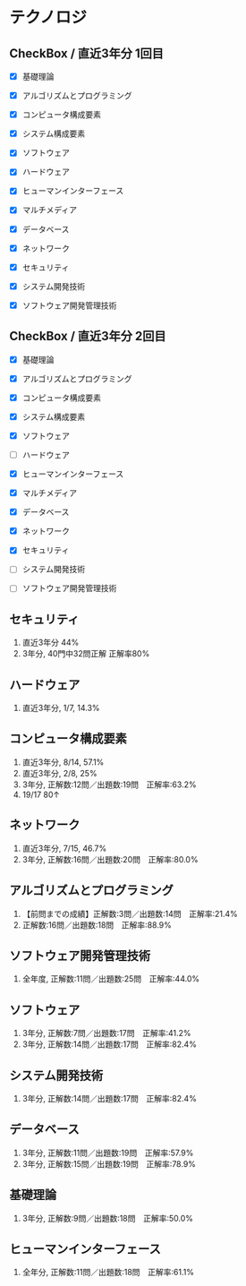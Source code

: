 # テクノロジ
## CheckBox / 直近3年分 1回目
* [x] 基礎理論
* [x] アルゴリズムとプログラミング
* [x] コンピュータ構成要素
* [x] システム構成要素
* [x] ソフトウェア
* [x] ハードウェア
* [x] ヒューマンインターフェース
* [x] マルチメディア
* [x] データベース
* [x] ネットワーク
* [x] セキュリティ
* [x] システム開発技術
* [x] ソフトウェア開発管理技術


## CheckBox / 直近3年分 2回目
* [x] 基礎理論
* [x] アルゴリズムとプログラミング
* [x] コンピュータ構成要素
* [x] システム構成要素
* [x] ソフトウェア
* [ ] ハードウェア
* [x] ヒューマンインターフェース
* [x] マルチメディア
* [x] データベース
* [x] ネットワーク
* [x] セキュリティ
* [ ] システム開発技術
* [ ] ソフトウェア開発管理技術


## セキュリティ
1. 直近3年分 44%
1. 3年分, 40門中32問正解 正解率80%

##  ハードウェア
1. 直近3年分, 1/7, 14.3%

## コンピュータ構成要素
1. 直近3年分, 8/14, 57.1%
2. 直近3年分, 2/8, 25%
3. 3年分, 正解数:12問／出題数:19問　正解率:63.2%
4. 19/17 80↑

## ネットワーク
1. 直近3年分, 7/15, 46.7%
2. 3年分, 正解数:16問／出題数:20問　正解率:80.0%

## アルゴリズムとプログラミング
1. 【前問までの成績】正解数:3問／出題数:14問　正解率:21.4%
2. 正解数:16問／出題数:18問　正解率:88.9%

## ソフトウェア開発管理技術
1. 全年度, 正解数:11問／出題数:25問　正解率:44.0%

## ソフトウェア
1.  3年分, 正解数:7問／出題数:17問　正解率:41.2%
2.  3年分, 正解数:14問／出題数:17問　正解率:82.4%

## システム開発技術
1. 3年分, 正解数:14問／出題数:17問　正解率:82.4%

## データベース
1. 3年分, 正解数:11問／出題数:19問　正解率:57.9%
2. 3年分, 正解数:15問／出題数:19問　正解率:78.9%

## 基礎理論
1. 3年分, 正解数:9問／出題数:18問　正解率:50.0%

## ヒューマンインターフェース
1. 全年分, 正解数:11問／出題数:18問　正解率:61.1%
